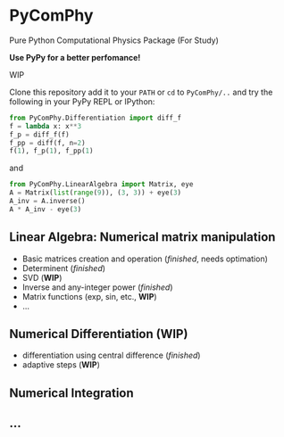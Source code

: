 # PyComPhy
Pure Python Computational Physics Package (For Study)

**Use PyPy for a better perfomance!** 

WIP

Clone this repository add it to your `PATH` or `cd` to `PyComPhy/..` and try the following in your PyPy REPL or IPython:

```python
from PyComPhy.Differentiation import diff_f
f = lambda x: x**3
f_p = diff_f(f)
f_pp = diff(f, n=2)
f(1), f_p(1), f_pp(1)
```

and

```python
from PyComPhy.LinearAlgebra import Matrix, eye
A = Matrix(list(range(9)), (3, 3)) + eye(3)
A_inv = A.inverse()
A * A_inv - eye(3)
```

## Linear Algebra: Numerical matrix manipulation
* Basic matrices creation and operation (*finished*, needs optimation)
* Determinent (*finished*) 
* SVD (**WIP**)
* Inverse and any-integer power (*finished*)
* Matrix functions (exp, sin, etc., **WIP**)
* ...
## Numerical Differentiation (WIP)
* differentiation using central difference (*finished*)
* adaptive steps (**WIP**)
## Numerical Integration
## ...
